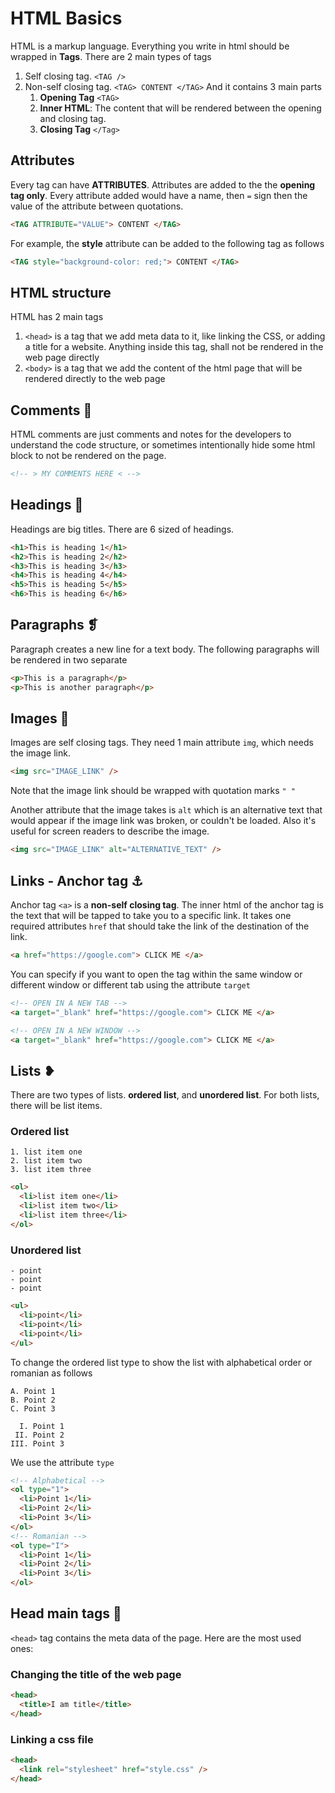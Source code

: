# HTML Basics

HTML is a markup language. Everything you write in html should be wrapped in **Tags**. There are 2 main types of tags

1. Self closing tag. `<TAG />`
2. Non-self closing tag. `<TAG> CONTENT </TAG>` And it contains 3 main parts
   1. **Opening Tag** `<TAG>`
   2. **Inner HTML**: The content that will be rendered between the opening and closing tag.
   3. **Closing Tag** `</Tag>`

## Attributes

Every tag can have **ATTRIBUTES**. Attributes are added to the the **opening tag only**.
Every attribute added would have a name, then `=` sign then the value of the attribute between quotations.

```html
<TAG ATTRIBUTE="VALUE"> CONTENT </TAG>
```

For example, the **style** attribute can be added to the following tag as follows

```html
<TAG style="background-color: red;"> CONTENT </TAG>
```

## HTML structure

HTML has 2 main tags

1. `<head>` is a tag that we add meta data to it, like linking the CSS, or adding a title for a website. Anything inside this tag, shall not be rendered in the web page directly
2. `<body>` is a tag that we add the content of the html page that will be rendered directly to the web page

## Comments 💬

HTML comments are just comments and notes for the developers to understand the code structure, or sometimes intentionally hide some html block to not be rendered on the page.

```html
<!-- > MY COMMENTS HERE < -->
```

## Headings 📰

Headings are big titles. There are 6 sized of headings.

```html
<h1>This is heading 1</h1>
<h2>This is heading 2</h2>
<h3>This is heading 3</h3>
<h4>This is heading 4</h4>
<h5>This is heading 5</h5>
<h6>This is heading 6</h6>
```

## Paragraphs ❡

Paragraph creates a new line for a text body.
The following paragraphs will be rendered in two separate

```html
<p>This is a paragraph</p>
<p>This is another paragraph</p>
```

## Images 🌁

Images are self closing tags. They need 1 main attribute `img`, which needs the image link.

```html
<img src="IMAGE_LINK" />
```

Note that the image link should be wrapped with quotation marks `" "`

Another attribute that the image takes is `alt` which is an alternative text that would appear if the image link was broken, or couldn't be loaded. Also it's useful for screen readers to describe the image.

```html
<img src="IMAGE_LINK" alt="ALTERNATIVE_TEXT" />
```

## Links - Anchor tag ⚓️

Anchor tag `<a>` is a **non-self closing tag**. The inner html of the anchor tag is the text that will be tapped to take you to a specific link. It takes one required attributes `href` that should take the link of the destination of the link.

```html
<a href="https://google.com"> CLICK ME </a>
```

You can specify if you want to open the tag within the same window or different window or different tab using the attribute `target`

```html
<!-- OPEN IN A NEW TAB -->
<a target="_blank" href="https://google.com"> CLICK ME </a>

<!-- OPEN IN A NEW WINDOW -->
<a target="_blank" href="https://google.com"> CLICK ME </a>
```

## Lists ❥

There are two types of lists. **ordered list**, and **unordered list**. For both lists, there will be list items.

### Ordered list

```
1. list item one
2. list item two
3. list item three
```

```html
<ol>
  <li>list item one</li>
  <li>list item two</li>
  <li>list item three</li>
</ol>
```

### Unordered list

```
- point
- point
- point
```

```html
<ul>
  <li>point</li>
  <li>point</li>
  <li>point</li>
</ul>
```

To change the ordered list type to show the list with alphabetical order or romanian as follows

```
A. Point 1
B. Point 2
C. Point 3

  I. Point 1
 II. Point 2
III. Point 3
```

We use the attribute `type`

```html
<!-- Alphabetical -->
<ol type="1">
  <li>Point 1</li>
  <li>Point 2</li>
  <li>Point 3</li>
</ol>
<!-- Romanian -->
<ol type="I">
  <li>Point 1</li>
  <li>Point 2</li>
  <li>Point 3</li>
</ol>
```

## Head main tags 🧠

`<head>` tag contains the meta data of the page. Here are the most used ones:

### Changing the title of the web page

```html
<head>
  <title>I am title</title>
</head>
```

### Linking a css file

```html
<head>
  <link rel="stylesheet" href="style.css" />
</head>
```
